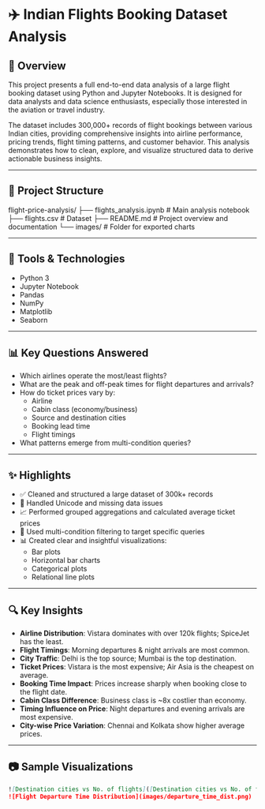 # ✈️ Indian Flights Booking Dataset Analysis

## 🧠 Overview

This project presents a full end-to-end data analysis of a large flight booking dataset using Python and Jupyter Notebooks. It is designed for data analysts and data science enthusiasts, especially those interested in the aviation or travel industry.

The dataset includes 300,000+ records of flight bookings between various Indian cities, providing comprehensive insights into airline performance, pricing trends, flight timing patterns, and customer behavior. This analysis demonstrates how to clean, explore, and visualize structured data to derive actionable business insights.

---

## 📁 Project Structure
flight-price-analysis/
├── flights_analysis.ipynb         # Main analysis notebook
├── flights.csv                    # Dataset 
├── README.md                      # Project overview and documentation
└── images/                        # Folder for exported charts 


---

## 🔧 Tools & Technologies

- Python 3
- Jupyter Notebook
- Pandas
- NumPy
- Matplotlib
- Seaborn

---

## 📊 Key Questions Answered

- Which airlines operate the most/least flights?
- What are the peak and off-peak times for flight departures and arrivals?
- How do ticket prices vary by:
  - Airline
  - Cabin class (economy/business)
  - Source and destination cities
  - Booking lead time
  - Flight timings
- What patterns emerge from multi-condition queries?

---

## ✨ Highlights

- ✅ Cleaned and structured a large dataset of 300k+ records
- 🧹 Handled Unicode and missing data issues
- 📈 Performed grouped aggregations and calculated average ticket prices
- 🎯 Used multi-condition filtering to target specific queries
- 📊 Created clear and insightful visualizations:
  - Bar plots
  - Horizontal bar charts
  - Categorical plots
  - Relational line plots

---

## 🔍 Key Insights

- **Airline Distribution**: Vistara dominates with over 120k flights; SpiceJet has the least.
- **Flight Timings**: Morning departures & night arrivals are most common.
- **City Traffic**: Delhi is the top source; Mumbai is the top destination.
- **Ticket Prices**: Vistara is the most expensive; Air Asia is the cheapest on average.
- **Booking Time Impact**: Prices increase sharply when booking close to the flight date.
- **Cabin Class Difference**: Business class is ~8x costlier than economy.
- **Timing Influence on Price**: Night departures and evening arrivals are most expensive.
- **City-wise Price Variation**: Chennai and Kolkata show higher average prices.

---

## 📷 Sample Visualizations

```markdown
![Destination cities vs No. of flights]([Destination cities vs No. of flights.png](https://github.com/kmakgotlho/Indian-Flights-Booking-Dataset-Analysis/blob/af3812961e0004f7db78140202d24ecc0c681e67/Destination%20cities%20vs%20No.%20of%20flights.png))
![Flight Departure Time Distribution](images/departure_time_dist.png)

